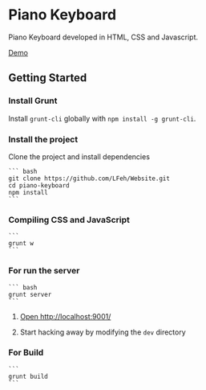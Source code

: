 # Piano Keyboard

Piano Keyboard developed in HTML, CSS and Javascript.

[Demo](http://www.felipefialho.com/piano)

## Getting Started

### Install Grunt

Install `grunt-cli` globally with `npm install -g grunt-cli`.

### Install the project

Clone the project and install dependencies

	``` bash
	git clone https://github.com/LFeh/Website.git
	cd piano-keyboard 
	npm install
	```

### Compiling CSS and JavaScript
 
	``` 
	grunt w
	```

### For run the server

	``` bash
	grunt server
	```

1. [Open http://localhost:9001/](http://localhost:9001/)

1. Start hacking away by modifying the `dev` directory

### For Build

	``` 
	grunt build
	```
